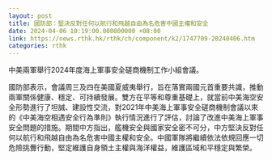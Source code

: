 ```yaml
---
layout: post
title: 國防部：堅決反對任何以航行和飛越自由為名危害中國主權和安全
date: 2024-04-06 10:19:00.000000000 +08:00
link: https://news.rthk.hk/rthk/ch/component/k2/1747709-20240406.htm
categories: rthk
---
```


中美兩軍舉行2024年度海上軍事安全磋商機制工作小組會議。

國防部表示，會議周三及四在美國夏威夷舉行，旨在落實兩國元首重要共識，推動兩軍關係健康、穩定、可持續發展。雙方在平等和尊重基礎上，就當前中美海空安全形勢進行了坦誠、建設性交流，對2021年中美海上軍事安全磋商機制會議以來的《中美海空相遇安全行為準則》執行情況進行了評估，討論了改進中美海上軍事安全問題的措施。期間中方指出，艦機安全與國家安全密不可分，中方堅決反對任何以航行和飛越自由為名危害中國主權和安全。中國軍隊將繼續依法依規回應一切危險挑釁行動，堅定維護自身領土主權與海洋權益，維護區域和平穩定與繁榮。
